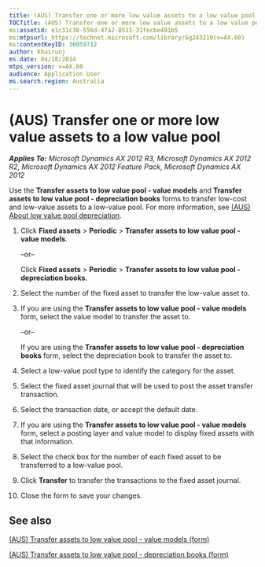 ```yaml
---
title: (AUS) Transfer one or more low value assets to a low value pool
TOCTitle: (AUS) Transfer one or more low value assets to a low value pool
ms:assetid: e1c31c38-556d-47a2-8511-31fecbe491b5
ms:mtpsurl: https://technet.microsoft.com/library/Gg243210(v=AX.60)
ms:contentKeyID: 36059712
author: Khairunj
ms.date: 04/18/2014
mtps_version: v=AX.60
audience: Application User
ms.search.region: Australia
---
```


# (AUS) Transfer one or more low value assets to a low value pool 


_**Applies To:** Microsoft Dynamics AX 2012 R3, Microsoft Dynamics AX 2012 R2, Microsoft Dynamics AX 2012 Feature Pack, Microsoft Dynamics AX 2012_

Use the **Transfer assets to low value pool - value models** and **Transfer assets to low value pool - depreciation books** forms to transfer low-cost and low-value assets to a low-value pool. For more information, see [(AUS) About low value pool depreciation](aus-about-low-value-pool-depreciation.md).

1.  Click **Fixed assets** \> **Periodic** \> **Transfer assets to low value pool - value models**.
    
    –or–
    
    Click **Fixed assets** \> **Periodic** \> **Transfer assets to low value pool - depreciation books**.

2.  Select the number of the fixed asset to transfer the low-value asset to.

3.  If you are using the **Transfer assets to low value pool - value models** form, select the value model to transfer the asset to.
    
    –or–
    
    If you are using the **Transfer assets to low value pool - depreciation books** form, select the depreciation book to transfer the asset to.

4.  Select a low-value pool type to identify the category for the asset.

5.  Select the fixed asset journal that will be used to post the asset transfer transaction.

6.  Select the transaction date, or accept the default date.

7.  If you are using the **Transfer assets to low value pool - value models** form, select a posting layer and value model to display fixed assets with that information.

8.  Select the check box for the number of each fixed asset to be transferred to a low-value pool.

9.  Click **Transfer** to transfer the transactions to the fixed asset journal.

10. Close the form to save your changes.

## See also

[(AUS) Transfer assets to low value pool - value models (form)](https://technet.microsoft.com/library/hh242487\(v=ax.60\))

[(AUS) Transfer assets to low value pool - depreciation books (form)](https://technet.microsoft.com/library/hh209063\(v=ax.60\))

  



